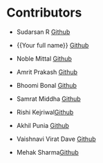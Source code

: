 # Contributors

- Sudarsan R [Github](https://github.com/fieryfalcon) 

- {{Your full name}} [Github](https://github.com/{{your-github-username}})
- Noble Mittal [Github](https://github.com/beingnoble03)
- Amrit Prakash [Github](https://github.com/Amritprakash2704)
- Bhoomi Bonal [Github](https://github.com/bbahd30)
- Samrat Middha [Github](https://github.com/samratmiddha)
- Rishi Kejriwal[Github](https://github.com/Kej-r03)
- Akhil Punia [Github](https://github.com/Ak216puniA)
- Vaishnavi Virat Dave [Github](https://github.com/DaveVaishnavi)
- Mehak Sharma[Github](https://github.com/Mehak-4545)

